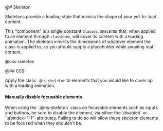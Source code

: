 @# Skeleton

Skeletons provide a loading state that mimics the shape of your yet-to-load content.

This "component" is a single constant `Classes.SKELETON` that, when applied to
an element through `className`, will cover its content with a loading animation.
The skeleton inherits the dimensions of whatever element the class is applied
to, so you should supply a placeholder while awaiting real content.

@css skeleton

@## CSS

Apply the class `.@ns-skeleton` to elements that you would like to cover up with
a loading animation.

<div class="@ns-callout @ns-intent-warning @ns-icon-warning-sign">
    <h4 class="@ns-heading">Manually disable focusable elements</h4>
    When using the `.@ns-skeleton` class on focusable elements such as inputs
    and buttons, be sure to disable the element, via either the `disabled` or
    `tabindex="-1"` attributes. Failing to do so will allow these skeleton
    elements to be focused when they shouldn't be.
</div>

